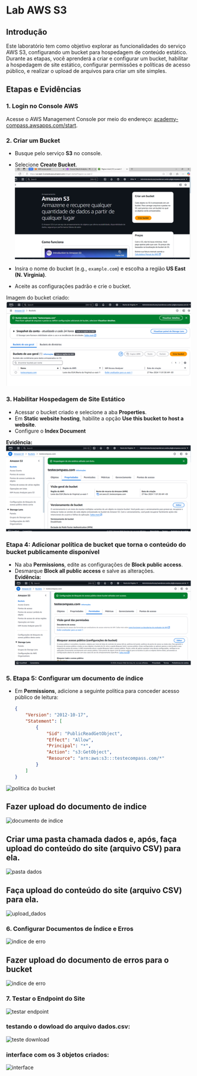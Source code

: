 # Lab AWS S3

## Introdução
Este laboratório tem como objetivo explorar as funcionalidades do serviço AWS S3, configurando um bucket para hospedagem de conteúdo estático. Durante as etapas, você aprenderá a criar e configurar um bucket, habilitar a hospedagem de site estático, configurar permissões e políticas de acesso público, e realizar o upload de arquivos para criar um site simples.


## Etapas e Evidências

### 1. Login no Console AWS
Acesse o AWS Management Console por meio do endereço: [academy-compass.awsapps.com/start](https://academy-compass.awsapps.com/start).  

### 2. Criar um Bucket

- Busque pelo serviço **S3** no console.
- Selecione **Create Bucket**.
![Criação do Bucket](../evidencias/criar_bucket.png)

- Insira o nome do bucket (e.g., `example.com`) e escolha a região **US East (N. Virginia)**.
- Aceite as configurações padrão e crie o bucket. 

Imagem do bucket criado: 
![Criação do Bucket](../evidencias/bucket_criado.png)


### 3. Habilitar Hospedagem de Site Estático
- Acessar o bucket criado e selecione a aba **Properties**.
- Em **Static website hosting**, habilite a opção **Use this bucket to host a website**.
- Configure o **Index Document**

**Evidência:** ![Configuração de Site Estático](../evidencias/hospedagem.png)


### Etapa 4: Adicionar política de bucket que torna o conteúdo do bucket publicamente disponível
- Na aba **Permissions**, edite as configurações de **Block public access**.
- Desmarque **Block all public access** e salve as alterações.  
**Evidência:** ![Configuração de Acesso Público](../evidencias/permissao_bucket.png)



### 5. Etapa 5: Configurar um documento de índice
- Em **Permissions**, adicione a seguinte política para conceder acesso público de leitura:
  ```json
  {
      "Version": "2012-10-17",
      "Statement": [
          {
              "Sid": "PublicReadGetObject",
              "Effect": "Allow",
              "Principal": "*",
              "Action": "s3:GetObject",
              "Resource": "arn:aws:s3:::testecompass.com/*"
          }
      ]
  }

![politica do bucket](../evidencias/politica_bucket.png)

## Fazer upload do documento de indice
![documento de indice](../evidencias/upload_index.png)

## Criar uma pasta chamada dados e, após, faça upload do conteúdo do site (arquivo CSV) para ela.
![pasta dados](../evidencias/pasta_dados.png)

## Faça upload do conteúdo do site (arquivo CSV) para ela.
![upload_dados](../evidencias/inserir_dados.png)

### 6. Configurar Documentos de Índice e Erros

![indice de erro](../evidencias/error.png)

## Fazer upload do documento de erros para o bucket
![indice de erro](../evidencias/error.png)

### 7. Testar o Endpoint do Site

![testar endpoint](../evidencias/testando_endpoint.png)

### testando o dowload do arquivo dados.csv:

![teste download](../evidencias/download_csv.png)

### interface com os 3 objetos criados:
![interface](../evidencias/imagem_final.png)